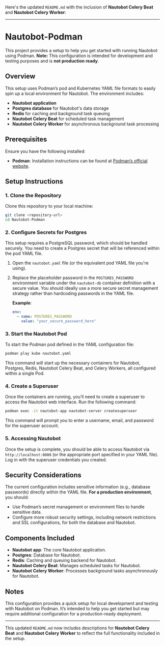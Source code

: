 Here's the updated `README.md` with the inclusion of **Nautobot Celery Beat** and **Nautobot Celery Worker**:

---

# Nautobot-Podman

This project provides a setup to help you get started with running Nautobot using Podman. **Note:** This configuration is intended for development and testing purposes and is **not production ready**.

## Overview

This setup uses Podman’s pod and Kubernetes YAML file formats to easily spin up a local environment for Nautobot. The environment includes:
- **Nautobot application**
- **Postgres database** for Nautobot's data storage
- **Redis** for caching and background task queuing
- **Nautobot Celery Beat** for scheduled task management
- **Nautobot Celery Worker** for asynchronous background task processing

## Prerequisites

Ensure you have the following installed:
- **Podman**: Installation instructions can be found at [Podman’s official website](https://podman.io/).

## Setup Instructions

### 1. Clone the Repository

Clone this repository to your local machine:

```bash
git clone <repository-url>
cd Nautobot-Podman
```

### 2. Configure Secrets for Postgres

This setup requires a PostgreSQL password, which should be handled securely. You need to create a Postgres secret that will be referenced within the pod YAML file.

1. Open the `nautobot.yaml` file (or the equivalent pod YAML file you're using).
2. Replace the placeholder password in the `POSTGRES_PASSWORD` environment variable under the `nautobot-db` container definition with a secure value. You should ideally use a more secure secret management strategy rather than hardcoding passwords in the YAML file.

   **Example**:
   ```yaml
   env:
     - name: POSTGRES_PASSWORD
       value: "your_secure_password_here"
   ```

### 3. Start the Nautobot Pod

To start the Podman pod defined in the YAML configuration file:

```bash
podman play kube nautobot.yaml
```

This command will start up the necessary containers for Nautobot, Postgres, Redis, Nautobot Celery Beat, and Celery Workers, all configured within a single Pod.

### 4. Create a Superuser

Once the containers are running, you’ll need to create a superuser to access the Nautobot web interface. Run the following command:

```bash
podman exec -it nautobot-app nautobot-server createsuperuser
```

This command will prompt you to enter a username, email, and password for the superuser account.

### 5. Accessing Nautobot

Once the setup is complete, you should be able to access Nautobot via `http://localhost:8080` (or the appropriate port specified in your YAML file). Log in with the superuser credentials you created.

## Security Considerations

The current configuration includes sensitive information (e.g., database passwords) directly within the YAML file. **For a production environment**, you should:
- Use Podman’s secret management or environment files to handle sensitive data.
- Configure more robust security settings, including network restrictions and SSL configurations, for both the database and Nautobot.

## Components Included

- **Nautobot app**: The core Nautobot application.
- **Postgres**: Database for Nautobot.
- **Redis**: Caching and queuing backend for Nautobot.
- **Nautobot Celery Beat**: Manages scheduled tasks for Nautobot.
- **Nautobot Celery Worker**: Processes background tasks asynchronously for Nautobot.

## Notes

This configuration provides a quick setup for local development and testing with Nautobot on Podman. It’s intended to help you get started but may require additional configuration for a production-ready deployment.

---

This updated `README.md` now includes descriptions for **Nautobot Celery Beat** and **Nautobot Celery Worker** to reflect the full functionality included in the setup.